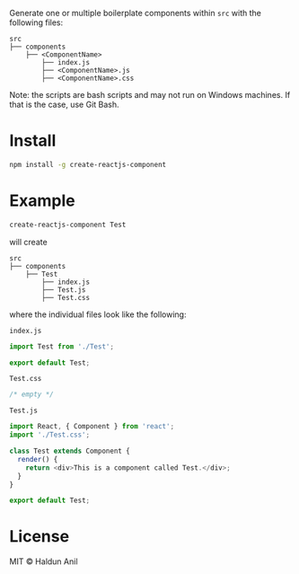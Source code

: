 Generate one or multiple boilerplate components within `src` with the following files:

```
src
├── components
	├── <ComponentName>
		├── index.js
		├── <ComponentName>.js
		├── <ComponentName>.css
```

Note: the scripts are bash scripts and may not run on Windows machines. If that is the case, use Git Bash.

# Install

```sh
npm install -g create-reactjs-component
```

# Example

```sh
create-reactjs-component Test
```

will create

```
src
├── components
	├── Test
		├── index.js
		├── Test.js
		├── Test.css
```

where the individual files look like the following:

`index.js`

```javascript
import Test from './Test';

export default Test;
```

`Test.css`

```css
/* empty */
```

`Test.js`

```javascript
import React, { Component } from 'react';
import './Test.css';

class Test extends Component {
  render() {
    return <div>This is a component called Test.</div>;
  }
}

export default Test;
```

# License

MIT © Haldun Anil